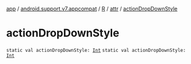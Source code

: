 [app](../../../index.md) / [android.support.v7.appcompat](../../index.md) / [R](../index.md) / [attr](index.md) / [actionDropDownStyle](./action-drop-down-style.md)

# actionDropDownStyle

`static val actionDropDownStyle: `[`Int`](https://kotlinlang.org/api/latest/jvm/stdlib/kotlin/-int/index.html)
`static val actionDropDownStyle: `[`Int`](https://kotlinlang.org/api/latest/jvm/stdlib/kotlin/-int/index.html)